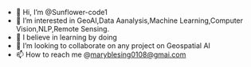 - 👋 Hi, I’m @Sunflower-code1
- 👀 I’m interested in GeoAI,Data Aanalysis,Machine Learning,Computer Vision,NLP,Remote Sensing.
- 🌱 I believe in learning by doing 
- 💞️ I’m looking to collaborate on any project on Geospatial AI
- 📫 How to reach me @maryblesing0108@gmai.com

<!---
Sunflower-code1/Sunflower-code1 is a ✨ special ✨ repository because its `README.md` (this file) appears on your GitHub profile.
You can click the Preview link to take a look at your changes.
--->
